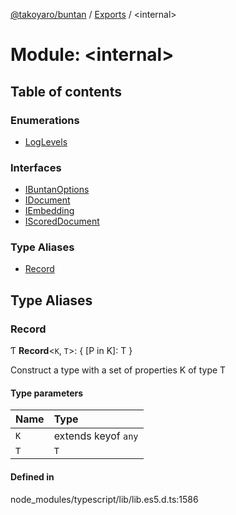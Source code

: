[@takoyaro/buntan](../README.md) / [Exports](../modules.md) / <internal\>

# Module: <internal\>

## Table of contents

### Enumerations

- [LogLevels](../enums/internal_.LogLevels.md)

### Interfaces

- [IBuntanOptions](../interfaces/internal_.IBuntanOptions.md)
- [IDocument](../interfaces/internal_.IDocument.md)
- [IEmbedding](../interfaces/internal_.IEmbedding.md)
- [IScoredDocument](../interfaces/internal_.IScoredDocument.md)

### Type Aliases

- [Record](internal_.md#record)

## Type Aliases

### Record

Ƭ **Record**<`K`, `T`\>: { [P in K]: T }

Construct a type with a set of properties K of type T

#### Type parameters

| Name | Type |
| :------ | :------ |
| `K` | extends keyof `any` |
| `T` | `T` |

#### Defined in

node_modules/typescript/lib/lib.es5.d.ts:1586
